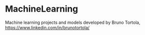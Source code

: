 # MachineLearning
Machine learning projects and models developed by Bruno Tortola, 
https://www.linkedin.com/in/brunotortola/
